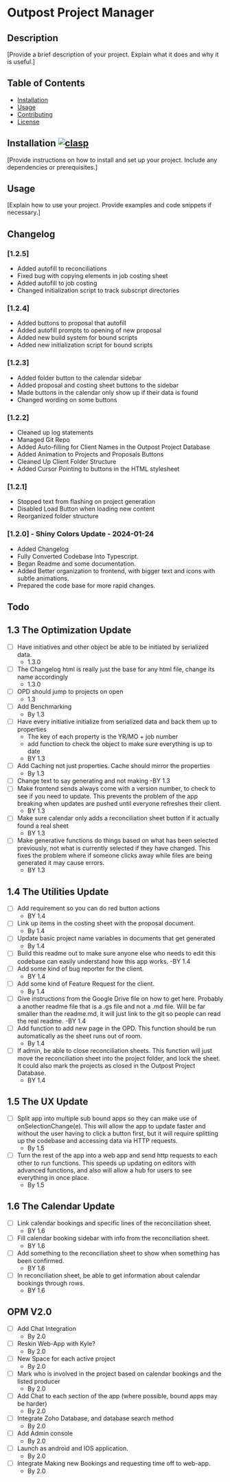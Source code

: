 # Outpost Project Manager

## Description
[Provide a brief description of your project. Explain what it does and why it is useful.]

## Table of Contents
- [Installation](#installation)
- [Usage](#usage)
- [Contributing](#contributing)
- [License](#license)

## Installation [![clasp](https://img.shields.io/badge/built%20with-clasp-4285f4.svg)](https://github.com/google/clasp)

[Provide instructions on how to install and set up your project. Include any dependencies or prerequisites.]

## Usage
[Explain how to use your project. Provide examples and code snippets if necessary.]

## Changelog
### [1.2.5]
  - Added autofill to reconciliations
  - Fixed bug with copying elements in job costing sheet
  - Added autofill to job costing
  - Changed initialization script to track subscript directories

### [1.2.4]
  - Added buttons to proposal that autofill
  - Added autofill prompts to opening of new proposal
  - Added new build system for bound scripts
  - Added new initialization script for bound scripts

### [1.2.3]
  - Added folder button to the calendar sidebar
  - Added proposal and costing sheet buttons to the sidebar
  - Made buttons in the calendar only show up if their data is found
  - Changed wording on some buttons

### [1.2.2]
  - Cleaned up log statements
  - Managed Git Repo
  - Added Auto-filling for Client Names in the Outpost Project Database
  - Added Animation to Projects and Proposals Buttons
  - Cleaned Up Client Folder Structure
  - Added Cursor Pointing to buttons in the HTML stylesheet

### [1.2.1]
  - Stopped text from flashing on project generation
  - Disabled Load Button when loading new content
  - Reorganized folder structure

### [1.2.0] - Shiny Colors Update - 2024-01-24
- Added Changelog
- Fully Converted Codebase Into Typescript.
- Began Readme and some documentation.
- Added Better organization to frontend, with bigger text and icons with subtle animations.
- Prepared the code base for more rapid changes.

## Todo
## 1.3 The Optimization Update
- [ ] Have initiatives and other object be able to be initiated by serialized data.
  - 1.3.0
- [ ] The Changelog html is really just the base for any html file, change its name accordingly
  - 1.3.0
- [ ] OPD should jump to projects on open
  - 1.3
- [ ] Add Benchmarking
  - By 1.3
- [ ] Have every initiative initialize from serialized data and back them up to properties
  - The key of each property is the YR/MO + job number
  - add function to check the object to make sure everything is up to date
  - BY 1.3
- [ ] Add Caching not just properties. Cache should mirror the properties
  - By 1.3
- [ ] Change text to say generating and not making
  -BY 1.3
- [ ] Make frontend sends always come with a version number, to check to see if you need to update. This prevents the problem of the app breaking when updates are pushed until everyone refreshes their client.
  - BY 1.3
- [ ] Make sure calendar only adds a reconciliation sheet button if it actually found a real sheet
  - BY 1.3
- [ ] Make generative functions do things based on what has been selected previously, not what is currently selected if they have changed. This fixes the problem where if someone clicks away while files are being generated it may cause errors.
  - BY 1.3
## 1.4 The Utilities Update
- [ ] Add requirement so you can do red button actions
  - BY 1.4
- [ ] Link up items in the costing sheet with the proposal document.
  - By 1.4
- [ ] Update basic project name variables in documents that get generated
  - By 1.4
- [ ] Build this readme out to make sure anyone else who needs to edit this codebase can easily understand how this app works.
  -BY 1.4
- [ ] Add some kind of bug reporter for the client.
  - BY 1.4
- [ ] Add some kind of Feature Request for the client.
  - By 1.4
- [ ] Give instructions from the Google Drive file on how to get here. Probably a another readme file that is a .gs file and not a .md file. Will be far smaller than the readme.md, it will just link to the git so people can read the real readme.
  -BY 1.4
- [ ] Add function to add new page in the OPD. This function should be run automatically as the sheet runs out of room.
  - By 1.4
- [ ] If admin, be able to close reconciliation sheets. This function will just move the reconciliation sheet into the project folder, and lock the sheet. It could also mark the projects as closed in the Outpost Project Database.
  - BY 1.4
## 1.5 The UX Update
- [ ] Split app into multiple sub bound apps so they can make use of onSelectionChange(e). This will allow the app to update faster and without the user having to click a button first, but it will require splitting up the codebase and accessing data via HTTP requests.
  - By 1.5
- [ ] Turn the rest of the app into a web app and send http requests to each other to run functions. This speeds up updating on editors with advanced functions, and also will allow a hub for users to see everything in once place.
  - By 1.5
## 1.6 The Calendar Update
- [ ] Link calendar bookings and specific lines of the reconciliation sheet.
  - BY 1.6
- [ ] Fill calendar booking sidebar with info from the reconciliation sheet.
  - BY 1.6
- [ ] Add something to the reconciliation sheet to show when something has been confirmed.
  - BY 1.6
- [ ] In reconciliation sheet, be able to get information about calendar bookings through rows.
  - BY 1.6
## OPM V2.0
- [ ] Add Chat Integration
  - By 2.0
- [ ] Reskin Web-App with Kyle?
  - By 2.0
- [ ] New Space for each active project
  - By 2.0
- [ ] Mark who is involved in the project based on calendar bookings and the listed producer
  - By 2.0
- [ ] Add Chat to each section of the app (where possible, bound apps may be harder)
  - By 2.0
- [ ] Integrate Zoho Database, and database search method
  - By 2.0
- [ ] Add Admin console
  - By 2.0
- [ ] Launch as android and IOS application.
  - By 2.0
- [ ] Integrate Making new Bookings and requesting time off to web-app.
  - By 2.0